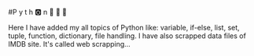 #P y t h 🅾️ n 🐍 🐍 🐍

Here I have added my all topics of Python like: variable, if-else, list, set, tuple, function, dictionary, file handling.
I have also scrapped data files of IMDB site. It's called web scrapping...
